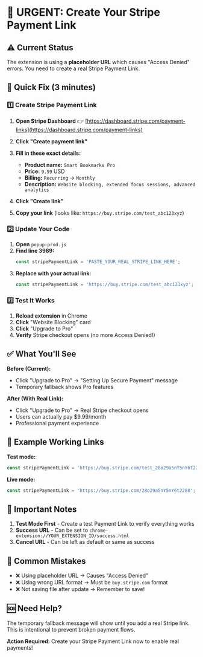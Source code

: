 # 🚨 URGENT: Create Your Stripe Payment Link

## ⚠️ Current Status
The extension is using a **placeholder URL** which causes "Access Denied" errors. You need to create a real Stripe Payment Link.

## 🚀 Quick Fix (3 minutes)

### 1️⃣ Create Stripe Payment Link

1. **Open Stripe Dashboard**
   👉 [https://dashboard.stripe.com/payment-links](https://dashboard.stripe.com/payment-links)

2. **Click "Create payment link"**

3. **Fill in these exact details:**
   - **Product name:** `Smart Bookmarks Pro`
   - **Price:** `9.99` USD
   - **Billing:** `Recurring` → `Monthly`
   - **Description:** `Website blocking, extended focus sessions, advanced analytics`

4. **Click "Create link"**

5. **Copy your link** (looks like: `https://buy.stripe.com/test_abc123xyz`)

### 2️⃣ Update Your Code

1. **Open** `popup-prod.js`
2. **Find line 3989:**
   ```javascript
   const stripePaymentLink = 'PASTE_YOUR_REAL_STRIPE_LINK_HERE';
   ```
3. **Replace with your actual link:**
   ```javascript
   const stripePaymentLink = 'https://buy.stripe.com/test_abc123xyz';
   ```

### 3️⃣ Test It Works

1. **Reload extension** in Chrome
2. **Click** "Website Blocking" card
3. **Click** "Upgrade to Pro"
4. **Verify** Stripe checkout opens (no more Access Denied!)

## ✅ What You'll See

**Before (Current):**
- Click "Upgrade to Pro" → "Setting Up Secure Payment" message
- Temporary fallback shows Pro features

**After (With Real Link):**
- Click "Upgrade to Pro" → Real Stripe checkout opens
- Users can actually pay $9.99/month
- Professional payment experience

## 🎯 Example Working Links

**Test mode:**
```javascript
const stripePaymentLink = 'https://buy.stripe.com/test_28o29a5nY5nY6t2288';
```

**Live mode:**
```javascript
const stripePaymentLink = 'https://buy.stripe.com/28o29a5nY5nY6t2288';
```

## 📝 Important Notes

1. **Test Mode First** - Create a test Payment Link to verify everything works
2. **Success URL** - Can be set to `chrome-extension://YOUR_EXTENSION_ID/success.html`
3. **Cancel URL** - Can be left as default or same as success

## 🚨 Common Mistakes

- ❌ Using placeholder URL → Causes "Access Denied"
- ❌ Using wrong URL format → Must be `buy.stripe.com` format
- ❌ Not saving file after update → Remember to save!

## 🆘 Need Help?

The temporary fallback message will show until you add a real Stripe link. This is intentional to prevent broken payment flows.

**Action Required:** Create your Stripe Payment Link now to enable real payments!